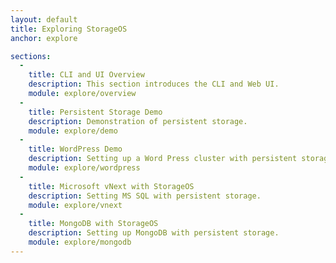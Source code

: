 ```yaml
---
layout: default
title: Exploring StorageOS
anchor: explore

sections:
  -
    title: CLI and UI Overview
    description: This section introduces the CLI and Web UI.
    module: explore/overview
  -
    title: Persistent Storage Demo
    description: Demonstration of persistent storage.
    module: explore/demo
  -
    title: WordPress Demo
    description: Setting up a Word Press cluster with persistent storage.
    module: explore/wordpress
  -
    title: Microsoft vNext with StorageOS
    description: Setting MS SQL with persistent storage.
    module: explore/vnext
  -
    title: MongoDB with StorageOS
    description: Setting up MongoDB with persistent storage.
    module: explore/mongodb
---
```


